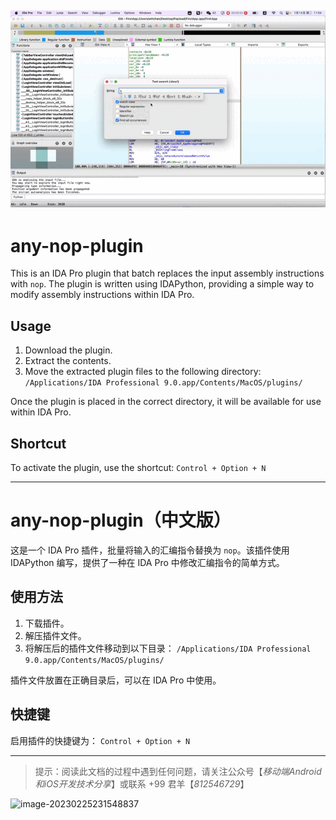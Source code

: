 
![](https://github.com/witchan/any-nop-plugin/blob/main/use-example.gif?raw=true)
---

# any-nop-plugin

This is an IDA Pro plugin that batch replaces the input assembly instructions with `nop`. The plugin is written using IDAPython, providing a simple way to modify assembly instructions within IDA Pro.

## Usage

1. Download the plugin.
2. Extract the contents.
3. Move the extracted plugin files to the following directory:
   `/Applications/IDA Professional 9.0.app/Contents/MacOS/plugins/`
   

Once the plugin is placed in the correct directory, it will be available for use within IDA Pro.

## Shortcut

To activate the plugin, use the shortcut:
`Control + Option + N`

---

# any-nop-plugin（中文版）

这是一个 IDA Pro 插件，批量将输入的汇编指令替换为 `nop`。该插件使用 IDAPython 编写，提供了一种在 IDA Pro 中修改汇编指令的简单方式。

## 使用方法

1. 下载插件。
2. 解压插件文件。
3. 将解压后的插件文件移动到以下目录：
   `/Applications/IDA Professional 9.0.app/Contents/MacOS/plugins/`
   

插件文件放置在正确目录后，可以在 IDA Pro 中使用。

## 快捷键

启用插件的快捷键为：
`Control + Option + N`

---


> 提示：阅读此文档的过程中遇到任何问题，请关注公众号【*移动端Android和iOS开发技术分享*】或联系 +99 君羊【*812546729*】

![image-20230225231548837](https://nas.witchan.com:5802/index.php/s/WntJZKjpx4HSn3A/preview)
